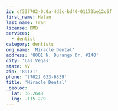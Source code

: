 ```yaml
---
id: cf337702-0c0a-4d3c-bd40-01173be12c6f
first_name: Halan
last_name: Tran
license: DMD
services:
  - dentist
category: dentists
org_name: 'Miracle Dental'
address: '8001 N. Durango Dr. #140'
city: 'Las Vegas'
state: NV
zip: '89131'
phone: '(702) 633-6339'
title: 'Miracle Dental'
_geoloc:
  lat: 36.2648
  lng: -115.279
---
```

